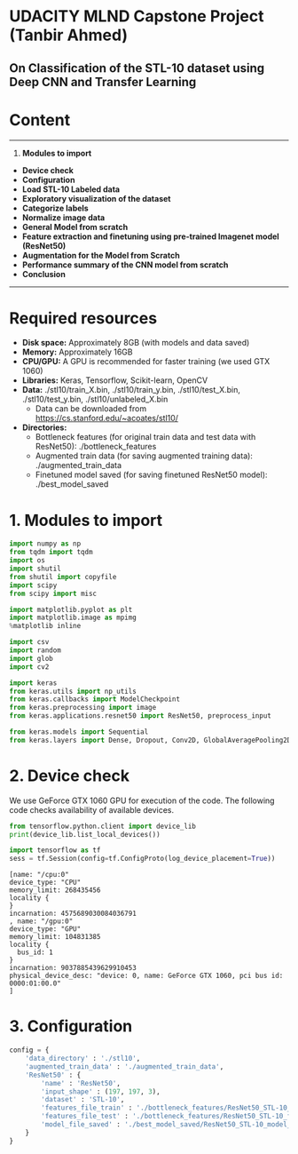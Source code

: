 
# UDACITY MLND Capstone Project (Tanbir Ahmed)

## On Classification of the STL-10 dataset using Deep CNN and Transfer Learning

# Content

* ****
1. **Modules to import**
* **Device check**
* **Configuration**
* **Load STL-10 Labeled data**
* **Exploratory visualization of the dataset**
* **Categorize labels**
* **Normalize image data**
* **General Model from scratch**
* **Feature extraction and finetuning using pre-trained Imagenet model (ResNet50)**
* **Augmentation for the Model from Scratch**
* **Performance summary of the CNN model from scratch**
* **Conclusion**
* ****

# Required resources

* **Disk space:** Approximately 8GB (with models and data saved)
* **Memory:** Approximately 16GB 
* **CPU/GPU:** A GPU is recommended for faster training (we used GTX 1060)
* **Libraries:** Keras, Tensorflow, Scikit-learn, OpenCV
* **Data:** ./stl10/train_X.bin, ./stl10/train_y.bin, ./stl10/test_X.bin, ./stl10/test_y.bin, ./stl10/unlabeled_X.bin
    * Data can be downloaded from https://cs.stanford.edu/~acoates/stl10/
* **Directories:**
    * Bottleneck features (for original train data and test data with ResNet50): ./bottleneck_features
    * Augmented train data (for saving augmented training data): ./augmented_train_data
    * Finetuned model saved (for saving finetuned ResNet50 model): ./best_model_saved   

# 1. Modules to import


```python
import numpy as np
from tqdm import tqdm
import os
import shutil
from shutil import copyfile
import scipy
from scipy import misc

import matplotlib.pyplot as plt
import matplotlib.image as mpimg
%matplotlib inline

import csv
import random
import glob
import cv2

import keras
from keras.utils import np_utils
from keras.callbacks import ModelCheckpoint   
from keras.preprocessing import image
from keras.applications.resnet50 import ResNet50, preprocess_input

from keras.models import Sequential
from keras.layers import Dense, Dropout, Conv2D, GlobalAveragePooling2D, Flatten, BatchNormalization
```

# 2. Device check

We use GeForce GTX 1060 GPU for execution of the code. The following code checks availability of available devices.


```python
from tensorflow.python.client import device_lib
print(device_lib.list_local_devices())

import tensorflow as tf
sess = tf.Session(config=tf.ConfigProto(log_device_placement=True))
```

    [name: "/cpu:0"
    device_type: "CPU"
    memory_limit: 268435456
    locality {
    }
    incarnation: 4575689030084036791
    , name: "/gpu:0"
    device_type: "GPU"
    memory_limit: 104831385
    locality {
      bus_id: 1
    }
    incarnation: 9037885439629910453
    physical_device_desc: "device: 0, name: GeForce GTX 1060, pci bus id: 0000:01:00.0"
    ]
    

# 3. Configuration


```python
config = {
    'data_directory' : './stl10',
    'augmented_train_data' : './augmented_train_data',
    'ResNet50' : {
        'name' : 'ResNet50',
        'input_shape' : (197, 197, 3),
        'dataset' : 'STL-10',
        'features_file_train' : './bottleneck_features/ResNet50_STL-10_features_train.npz',
        'features_file_test' : './bottleneck_features/ResNet50_STL-10_features_test.npz',
        'model_file_saved' : './best_model_saved/ResNet50_STL-10_model_best.hdf5'
    }
}
```
